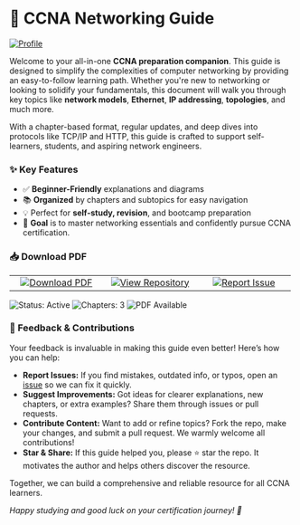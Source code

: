 # 📘 CCNA Networking Guide

[![Profile](https://img.shields.io/badge/By-FrancisIGP-181717?style=for-the-badge&logo=github)](https://github.com/FrancisIGP)

Welcome to your all-in-one **CCNA preparation companion**. This guide is designed to simplify the complexities of computer networking by providing an easy-to-follow learning path. Whether you're new to networking or looking to solidify your fundamentals, this document will walk you through key topics like **network models**, **Ethernet**, **IP addressing**, **topologies**, and much more.

With a chapter-based format, regular updates, and deep dives into protocols like TCP/IP and HTTP, this guide is crafted to support self-learners, students, and aspiring network engineers.

### ✨ Key Features

- ✅ **Beginner-Friendly** explanations and diagrams  
- 📚 **Organized** by chapters and subtopics for easy navigation  
- 💡 Perfect for **self-study, revision**, and bootcamp preparation  
- 🎯 **Goal** is to master networking essentials and confidently pursue CCNA certification.

### 📥 Download PDF

<table>
  <tr>
    <td align="center" width="150">
      <a href="https://github.com/FrancisIGP/CCNA-Document/blob/main/CCNA_Networking_Document_FrancisIGP.pdf" target="_blank" rel="noopener">
        <img src="https://img.shields.io/badge/Download-PDF-blue?style=for-the-badge&logo=adobeacrobat" alt="Download PDF" />
      </a>
    </td>
    <td align="center" width="150">
      <a href="https://github.com/FrancisIGP/CCNA-Document" target="_blank" rel="noopener">
        <img src="https://img.shields.io/badge/View_Repo-GitHub-black?style=for-the-badge&logo=github" alt="View Repository" />
      </a>
    </td>
    <td align="center" width="150">
      <a href="https://github.com/FrancisIGP/CCNA-Document/issues" target="_blank" rel="noopener">
        <img src="https://img.shields.io/badge/Report_Issue-red?style=for-the-badge&logo=githubissues" alt="Report Issue" />
      </a>
    </td>
  </tr>
</table>

<p align="left">
  <img src="https://img.shields.io/badge/Status-Active-brightgreen?style=flat-square" alt="Status: Active" />
  <img src="https://img.shields.io/badge/Chapters-3-blue?style=flat-square" alt="Chapters: 3" />
  <img src="https://img.shields.io/badge/PDF-Available-orange?style=flat-square" alt="PDF Available" />
</p>

### 💬 Feedback & Contributions

Your feedback is invaluable in making this guide even better! Here’s how you can help:

- **Report Issues:** If you find mistakes, outdated info, or typos, open an [issue](https://github.com/FrancisIGP/CCNA-Document/issues) so we can fix it quickly.  
- **Suggest Improvements:** Got ideas for clearer explanations, new chapters, or extra examples? Share them through issues or pull requests.  
- **Contribute Content:** Want to add or refine topics? Fork the repo, make your changes, and submit a pull request. We warmly welcome all contributions!  
- **Star & Share:** If this guide helped you, please ⭐ star the repo. It motivates the author and helps others discover the resource.  

Together, we can build a comprehensive and reliable resource for all CCNA learners.

*Happy studying and good luck on your certification journey! 🚀*


